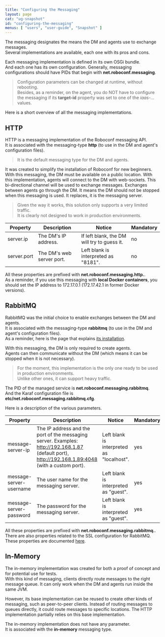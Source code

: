```yaml
---
title: "Configuring the Messaging"
layout: page
cat: "ug-snapshot"
id: "configuring-the-messaging"
menus: [ "users", "user-guide", "Snapshot" ]
---
```


The messaging designates the means the DM and agents use to exchange messages.  
Several implementations are available, each one with its pros and cons.

Each messaging implementation is defined in its own OSGi bundle.  
And each one has its own configuration. Generally, messaging configurations should have PIDs
that begin with **net.roboconf.messaging**.

> Configuration parameters can be changed at runtime, without rebooting.  
> Besides, as a reminder, on the agent, you do NOT have to configure the messaging if its **target-id** property
> was set to one of the *iaas-...* values.

Here is a short overview of all the messaging implementations.


## HTTP

HTTP is a messaging implementation of the Roboconf messaging API.  
It is associated with the messaging-type **http** (to use in the DM and agent's configuration files).

> It is the default messaging type for the DM and agents.

It was created to simplify the installation of Roboconf for new beginners.  
With this messaging, the DM must be available on a public location. With this implementation, agents will connect to the DM
with web-sockets. This bi-directional channel will be used to exchange messages. Exchanges between agents go through the DM.
It means the DM should not be stopped when this messaging is used. It replaces, it is the messaging server.

> Given the way it works, this solution only supports a very limited traffic.  
> It is clearly not designed to work in production environments.

| Property | Description | Notice | Mandatory |
| --- | --- | --- | --- |
| server.ip | The DM's IP address. | If left blank, the DM will try to guess it. | no |
| server.port | The DM's web server port. | Left blank is interpreted as "8181". | no |

All these properties are prefixed with **net.roboconf.messaging.http.**.  
As a reminder, if you use this messaging with **local Docker containers**, you should set the IP address to 172.17.0.1 (172.17.42.1 in former Docker versions).


## RabbitMQ

RabbitMQ was the initial choice to enable exchanges between the DM and agents.  
It is associated with the messaging-type **rabbitmq** (to use in the DM and agent's configuration files).  
As a reminder, here is the page that explains [its installation](installing-rabbit-mq.html).

With this messaging, the DM is only required to create agents.  
Agents can then communicate without the DM (which means it can be stopped when it is not necessary).

> For the moment, this implementation is the only one ready to be used in production environments.  
> Unlike other ones, it can support heavy traffic.

The PID of the managed service is **net.roboconf.messaging.rabbitmq**.  
And the Karaf configuration file is **etc/net.roboconf.messaging.rabbitmq.cfg**.

Here is a description of the various parameters.

| Property | Description | Notice | Mandatory |
| --- | --- | --- | --- |
| message-server-ip | The IP address and the port of the messaging server. Examples: http://192.168.1.87 (default port), http://192.168.1.89:4048 (with a custom port). | Left blank is interpreted as "localhost". | yes |
| message-server-username | The user name for the messaging server. | Left blank is interpreted as "guest". | yes |
| message-server-password | The password for the messaging server. | Left blank is interpreted as "guest". | yes |

All these properties are prefixed with **net.roboconf.messaging.rabbitmq.**.  
There are also properties related to the SSL configuration for RabbitMQ. These properties are documented [here](security-and-rabbitmq-over-ssl.html).


## In-Memory

The in-memory implementation was created for both a proof of concept and for potential use for tests.  
With this kind of messaging, clients directly route messages to the right message queue. It can only work when the DM
and agents run inside the same JVM.

However, its base implementation can be reused to create other kinds of messaging, such as peer-to-peer clients.
Instead of routing messages to queues directly, it could route messages to specific locations. The HTTP implementation partially
relies on this base implementation.

The in-memory implementation does not have any parameter.  
It is associated with the **in-memory** messaging type.
